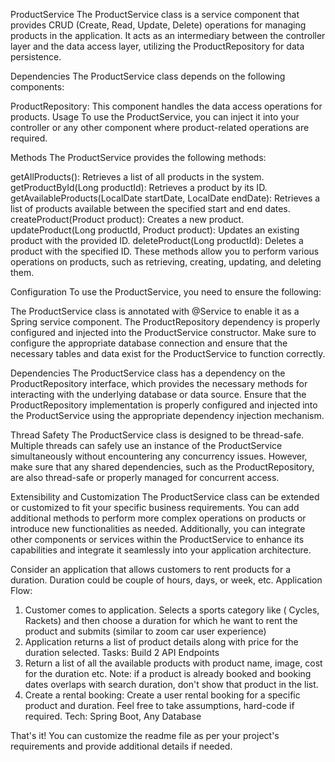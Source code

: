 ProductService
The ProductService class is a service component that provides CRUD (Create, Read, Update, Delete) operations for managing products in the application. It acts as an intermediary between the controller layer and the data access layer, utilizing the ProductRepository for data persistence.

Dependencies
The ProductService class depends on the following components:

ProductRepository: This component handles the data access operations for products.
Usage
To use the ProductService, you can inject it into your controller or any other component where product-related operations are required.

Methods
The ProductService provides the following methods:

getAllProducts(): Retrieves a list of all products in the system.
getProductById(Long productId): Retrieves a product by its ID.
getAvailableProducts(LocalDate startDate, LocalDate endDate): Retrieves a list of products available between the specified start and end dates.
createProduct(Product product): Creates a new product.
updateProduct(Long productId, Product product): Updates an existing product with the provided ID.
deleteProduct(Long productId): Deletes a product with the specified ID.
These methods allow you to perform various operations on products, such as retrieving, creating, updating, and deleting them.

Configuration
To use the ProductService, you need to ensure the following:

The ProductService class is annotated with @Service to enable it as a Spring service component.
The ProductRepository dependency is properly configured and injected into the ProductService constructor.
Make sure to configure the appropriate database connection and ensure that the necessary tables and data exist for the ProductService to function correctly.

Dependencies
The ProductService class has a dependency on the ProductRepository interface, which provides the necessary methods for interacting with the underlying database or data source. Ensure that the ProductRepository implementation is properly configured and injected into the ProductService using the appropriate dependency injection mechanism.

Thread Safety
The ProductService class is designed to be thread-safe. Multiple threads can safely use an instance of the ProductService simultaneously without encountering any concurrency issues. However, make sure that any shared dependencies, such as the ProductRepository, are also thread-safe or properly managed for concurrent access.

Extensibility and Customization
The ProductService class can be extended or customized to fit your specific business requirements. You can add additional methods to perform more complex operations on products or introduce new functionalities as needed. Additionally, you can integrate other components or services within the ProductService to enhance its capabilities and integrate it seamlessly into your application architecture.

Consider an application that allows customers to rent products for a duration.
Duration could be couple of hours, days, or week, etc.
Application Flow:
1. Customer comes to application. Selects a sports category like ( Cycles, Rackets)
and then choose a duration for which he want to rent the product and submits
(similar to zoom car user experience)
2. Application returns a list of product details along with price for the duration selected.
Tasks: Build 2 API Endpoints
1. Return a list of all the available products with product name, image, cost for the
duration etc.
Note: if a product is already booked and booking dates overlaps with search
duration, don't show that product in the list.
2. Create a rental booking: Create a user rental booking for a specific product and
duration.
Feel free to take assumptions, hard-code if required.
Tech:
Spring Boot, Any Database

That's it! You can customize the readme file as per your project's requirements and provide additional details if needed.